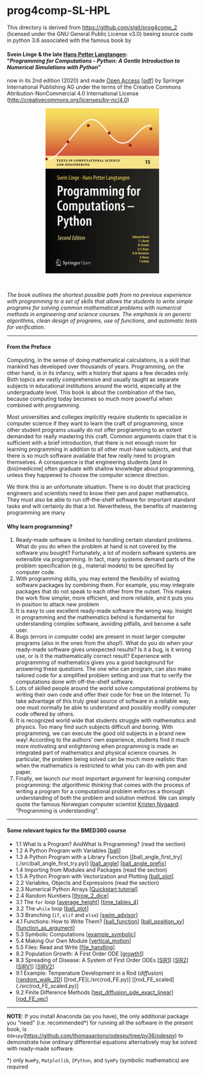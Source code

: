 # prog4comp-SL-HPL

This directory is derived from https://github.com/slgit/prog4comp_2 (licensed under the GNU General Public License v3.0) beeing source code in python 3.6 associated with the famous book by

#### Svein Linge & the late [Hans Petter Langtangen](http://hpl-memorial.simula.no):<br> "*Programming for Computations - Python: A Gentle Introduction to Numerical Simulations with Python*"

now in its 2nd edition (2020) and made [Open Access](https://link.springer.com/book/10.1007/978-3-319-32428-9) [[pdf](https://link.springer.com/content/pdf/10.1007%2F978-3-319-32428-9.pdf)] by Springer International Publishing AG under the terms of the Creative Commons Attribution-NonCommercial 4.0 International License (http://creativecommons.org/licenses/by-nc/4.0)

<p align="center">
<img src="./assets/HPL_Prog4CompPy_SpringerOpen2020.png" width="300" class="center"/>
</p>

<br>

*The book outlines the shortest possible path from no previous experience with programming to a set of skills that allows the students to write simple programs for solving common mathematical problems with numerical methods in engineering and science courses. The emphasis is on generic algorithms, clean design of programs, use of functions, and automatic tests for verification.*<br>

***

#### From the **Preface**

Computing, in the sense of doing mathematical calculations, is a skill that mankind has developed over thousands of years. Programming, on the other hand, is in its infancy, with a history that spans a few decades only. Both topics are vastly comprehensive and usually taught as separate subjects in educational institutions around the world, especially at the undergraduate level. This book is about the combination of the two, because computing today becomes so much more powerful when combined with programming.


Most universities and colleges implicitly require students to specialize in computer science if they want to learn the craft of programming, since other student programs usually do not offer programming to an extent demanded for really mastering this craft. Common arguments claim that it is sufficient with a brief introduction, that there is not enough room for learning programming in addition to all other must-have subjects, and that there is so much software available that few really need to program themselves. A consequence is that engineering students [and in (bio)medicine] often graduate
with shallow knowledge about programming, unless they happened to choose the
computer science direction.


We think this is an unfortunate situation. There is no doubt that practicing engineers and scientists need to know their pen and paper mathematics. They must also be able to run off-the-shelf software for important standard tasks and will certainly do that a lot. Nevertheless, the benefits of mastering programming are many


#### Why learn programming?

1. Ready-made software is limited to handling certain standard problems. What do
you do when the problem at hand is not covered by the software you bought?
Fortunately, a lot of modern software systems are extensible via programming. In fact, many systems demand parts of the problem specification (e.g., material models) to be specified by computer code.
2. With programming skills, you may extend the flexibility of existing software packages by combining them. For example, you may integrate packages that do not speak to each other from the outset. This makes the work flow simpler, more efficient, and more reliable, and it puts you in position to attack new problem
3. It is easy to use excellent ready-made software the wrong way. Insight in
programming and the mathematics behind is fundamental for understanding
complex software, avoiding pitfalls, and become a safe user.
4. Bugs (errors in computer code) are present in most larger computer programs (also in the ones from the shop!). What do you do when your ready-made software gives unexpected results? Is it a bug, is it wrong use, or is it the mathematically correct result? Experience with programming of mathematics gives you a good background for answering these questions. The one who can program, can also make tailored code for a simplified problem setting and use that to verify the computations done with off-the-shelf software.
5. Lots of skilled people around the world solve computational problems by writing their own code and offer their code for free on the Internet. To take advantage of this truly great source of software in a reliable way, one must normally be able to understand and possibly modify computer code offered by others.
6. It is recognized world wide that students struggle with mathematics and physics. Too many find such subjects difficult and boring. With programming, we can execute the good old subjects in a brand new way! According to the authors’ own experience, students find it much more motivating and enlightening when programming is made an integrated part of mathematics and physical science courses. In particular, the problem being solved can be much more realistic than when the mathematics is restricted to what you can do with pen and paper.
7. Finally, we launch our most important argument for learning computer programming: the *algorithmic thinking* that comes with the process of writing a program for a computational problem enforces a thorough understanding of both the problem and solution method. We can simply quote the famous Norwegian computer scientist [Kristen Nygaard](https://en.wikipedia.org/wiki/Kristen_Nygaard): “Programming is understanding”.

***

#### Some relevant topics for the BMED360 course

- 1.1 What Is a Program? AndWhat Is Programming? (read the section)
- 1.2 A Python Program with Variables [[ball](./src/ball.py)]
- 1.3 A Python Program with a Library Function [[ball_angle_first_try](./src(ball_angle_first_try.py)] [[ball_angle](./src/ball_angle.py)] [[ball_angle_prefix](./src/ball_angle_prefix.py)]
- 1.4 Importing from Modules and Packages (read the section)
- 1.5 A Python Program with Vectorization and Plotting [[ball_plot](./src/ball_plot.py)]
- 2.2 Variables, Objects and Expressions  (read the section)
- 2.3 Numerical Python Arrays [[Quickstart tutorial](https://docs.scipy.org/doc/numpy/user/quickstart.html)]
- 2.4 Random Numbers [[throw_2_dice](./src/throw_2_dice.py)]
- 3.1 The `for` loop [[average_height](./src/average_height.py)] [[time_tables_4](./src/time_tables_4.py)]
- 3.2 The `while` loop [[ball_plot](./src/ball_plot.py)]
- 3.3 Branching (`if`, `elif` and `else`)  [[swim_advisor](./src/swim_advisor.py)]
- 4.1 Functions: How to Write Them? [[ball_function](./src/ball_function.py)] [[ball_position_xy](./src(ball_position_xy.py))] [[function_as_argument](./src/function_as_argument.py)]
- 5.3 Symbolic Computations [[example_symbolic](./src/example_symbolic.py)]
- 5.4 Making Our Own Module [[vertical_motion](./src/vertical_motion.py)]
- 5.5 Files: Read and Write [[file_handling](./src/file_handling.py)]
- 8.2 Population Growth: A First Order ODE [[growth1](./src/growth1.py)]
- 8.3 Spreading of Disease: A System of First Order ODEs [[SIR1](./src/SIR1.py)] [[SIR2](./src/SIR2.py)] [[SIRV1](./src/SIRV1.py)] [[SIRV2](./src/SIRV2.py)]
- 9.1 Example: Temperature Development in a Rod (*diffusion*) [[random_walk_2D](./src/random_walk_2D.py)] [[rod_FE](./src(rod_FE.py)] [[rod_FE_scaled](./src(rod_FE_scaled.py)]
- 9.2 Finite Difference Methods [[test_diffusion_pde_exact_linear](./src/test_diffusion_pde_exact_linear)] [[rod_FE_vec](./src/rod_FE_vec.py)]


***

**NOTE**: If you install Anaconda (as you have), the only additional package you "need" (i.e. recommended*) for running all the software in the present book, is `Odespy`(https://github.com/thomasantony/odespy/tree/py36/odespy) to demonstrate how ordinary differential equations alternatively may be solved with ready-made software.

*) only `NumPy`, `Matplotlib`, `IPython`, and `SymPy` (symbolic mathematics) are required

